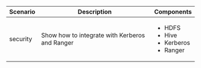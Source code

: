 |Scenario|Description|Components|
|--------|-----------|----------|
|security|Show how to integrate with Kerberos and Ranger|<ul><li>HDFS</li><li>Hive</li><li>Kerberos</li><li>Ranger</li></ul>|
